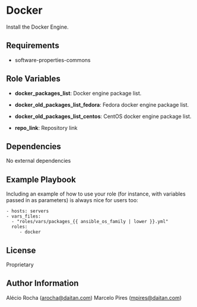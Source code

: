 Docker
=========

Install the Docker Engine.

Requirements
------------

- software-properties-commons

Role Variables
--------------

- **docker_packages_list**: Docker engine package list.

- **docker_old_packages_list_fedora**: Fedora docker engine package list.

- **docker_old_packages_list_centos**: CentOS docker engine package list.

- **repo_link**: Repository link

Dependencies
------------

No external dependencies

Example Playbook
----------------

Including an example of how to use your role (for instance, with variables passed in as parameters) is always nice for users too:

    - hosts: servers
    - vars_files:
      - "roles/vars/packages_{{ ansible_os_family | lower }}.yml"
      roles:
         - docker

License
-------

Proprietary

Author Information
------------------

Alécio Rocha (arocha@daitan.com)
Marcelo Pires (mpires@daitan.com)
